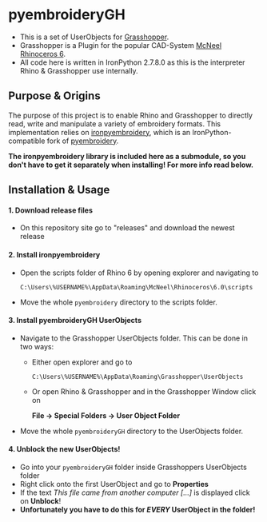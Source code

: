 # pyembroideryGH

- This is a set of UserObjects for [Grasshopper](https://www.rhino3d.com/6/new/grasshopper).
- Grasshopper is a Plugin for the popular CAD-System [McNeel Rhinoceros 6](https://www.rhino3d.com/).
- All code here is written in IronPython 2.7.8.0 as this is the interpreter Rhino & Grasshopper use internally.

## Purpose & Origins

The purpose of this project is to enable Rhino and Grasshopper to directly read, write and manipulate a variety of embroidery formats. This implementation relies on [ironpyembroidery](https://github.com/fstwn/ironpyembroidery/), which is an IronPython-compatible fork of [pyembroidery](https://github.com/EmbroidePy/pyembroidery/).

**The ironpyembroidery library is included here as a submodule, so you don't have to get it separately when installing! For more info read below.**

## Installation & Usage

#### 1. Download release files

- On this repository site go to "releases" and download the newest release

#### 2. Install ironpyembroidery

- Open the scripts folder of Rhino 6 by opening explorer and navigating to
  ```
  C:\Users\%USERNAME%\AppData\Roaming\McNeel\Rhinoceros\6.0\scripts
  ```
- Move the whole `pyembroidery` directory to the scripts folder.

#### 3. Install pyembroideryGH UserObjects

- Navigate to the Grasshopper UserObjects folder. This can be done in two ways:
  - Either open explorer and go to
    ```
    C:\Users\%USERNAME%\AppData\Roaming\Grasshopper\UserObjects
    ```
  - Or open Rhino & Grasshopper and in the Grasshopper Window click on
  
    **File -> Special Folders -> User Object Folder**
- Move the whole `pyembroideryGH` directory to the UserObjects folder.

#### 4. Unblock the new UserObjects!

- Go into your `pyembroideryGH` folder inside Grasshoppers UserObjects folder
- Right click onto the first UserObject and go to **Properties**
- If the text *This file came from another computer [...]* is displayed click on **Unblock**!
- **Unfortunately you have to do this for _EVERY_ UserObject in the folder!**
